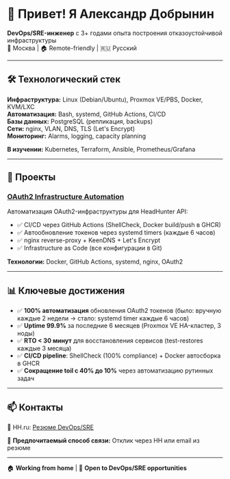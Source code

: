 # 👋 Привет! Я Александр Добрынин

**DevOps/SRE-инженер** с 3+ годами опыта построения отказоустойчивой инфраструктуры  
📍 Москва | 🏠 Remote-friendly | 🇷🇺 Русский

---

## 🛠️ Технологический стек

**Инфраструктура:** Linux (Debian/Ubuntu), Proxmox VE/PBS, Docker, KVM/LXC  
**Автоматизация:** Bash, systemd, GitHub Actions, CI/CD  
**Базы данных:** PostgreSQL (репликация, backups)  
**Сети:** nginx, VLAN, DNS, TLS (Let's Encrypt)  
**Мониторинг:** Alarms, logging, capacity planning  

**В изучении:** Kubernetes, Terraform, Ansible, Prometheus/Grafana

---

## 🚀 Проекты

### [OAuth2 Infrastructure Automation](https://github.com/do6pbln9l/hh-oauth2-keendns-nginx-systemd)
Автоматизация OAuth2-инфраструктуры для HeadHunter API:
- ✅ CI/CD через GitHub Actions (ShellCheck, Docker build/push в GHCR)
- ✅ Автообновление токенов через systemd timers (каждые 6 часов)
- ✅ nginx reverse-proxy + KeenDNS + Let's Encrypt
- ✅ Infrastructure as Code (все конфигурации в Git)

**Технологии:** Docker, GitHub Actions, systemd, nginx, OAuth2

---

## 📊 Ключевые достижения

- ✅ **100% автоматизация** обновления OAuth2 токенов (было: вручную каждые 2 недели → стало: systemd timer каждые 6 часов)
- ✅ **Uptime 99.9%** за последние 6 месяцев (Proxmox VE HA-кластер, 3 ноды)
- ✅ **RTO < 30 минут** для восстановления сервисов (test-restores каждые 3 месяца)
- ✅ **CI/CD pipeline**: ShellCheck (100% compliance) + Docker автосборка в GHCR
- ✅ **Сокращение toil с 40% до 10%** через автоматизацию рутинных задач

---

## 📫 Контакты

💼 HH.ru: [Резюме DevOps/SRE](https://hh.ru/resume/e2cf5fedff07cc20d30039ed1f494e42465951?from=share_ios)

💬 **Предпочитаемый способ связи:** Отклик через HH или email из резюме 

---

🏠 **Working from home** | 🌟 **Open to DevOps/SRE opportunities**

